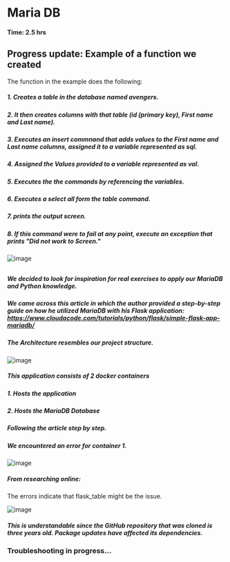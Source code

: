 # Maria DB
#### Time: 2.5 hrs

## Progress update: Example of a function we created

The function in the example does the following:

##### 1. Creates a table in the database named avengers.
##### 2. It then creates columns with that table (id (primary key), First name and Last name).
##### 3. Executes an insert commnand that adds values to the First name and Last name columns, assigned it to a variable represented as sql.
##### 4. Assigned the Values provided to a variable represented as val.
##### 5. Executes the the commands by referencing the variables.
##### 6. Executes a select all form the table command.
##### 7. prints the output screen.
##### 8. If this command were to fail at any point, execute an exception that prints "Did not work to Screen."
![image](https://github.com/user-attachments/assets/6a08d9fb-93cb-4a4d-b527-3e5023780e9f)


## 

##### We decided to look for inspiration for real exercises to apply our MariaDB and Python knowledge.

##### We came across this article in which the author provided a step-by-step guide on how he utilized MariaDB with his Flask application: https://www.cloudacode.com/tutorials/python/flask/simple-flask-app-mariadb/
##### The Architecture resembles our project structure.

 ![image](https://github.com/user-attachments/assets/643d04eb-221d-4acd-9356-bc710f4803e5)

##### This application consists of 2 docker containers 
##### 1. Hosts the application
##### 2. Hosts the MariaDB Database

##### Following the article step by step.

##### We encountered an error for container 1. 
![image](https://github.com/user-attachments/assets/64373206-13a3-449d-8727-9ba4a8af33f6)


##### From researching online: 

The errors indicate that flask_table might be the issue.

![image](https://github.com/user-attachments/assets/04167101-67bc-4155-842e-6d8226beac52)

##### This is understandable since the GitHub repository that was cloned is three years old. Package updates have affected its dependencies.

### Troubleshooting in progress...



